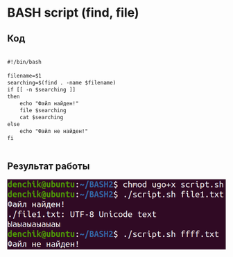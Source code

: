# BASH script (find, file)
## Код
<pre>
<code>
#!/bin/bash

filename=$1
searching=$(find . -name $filename)
if [[ -n $searching ]]
then
	echo "Файл найден!"
	file $searching
	cat $searching
else
	echo "Файл не найден!"
fi
</code>
</pre>
## Результат работы
<img src="result.png"></img>
